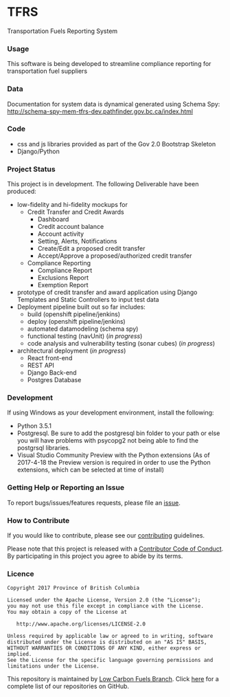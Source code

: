 # TFRS
Transportation Fuels Reporting System

### Usage
This software is being developed to streamline compliance reporting for transportation fuel suppliers  

### Data
Documentation for system data is dynamical generated using Schema Spy:
http://schema-spy-mem-tfrs-dev.pathfinder.gov.bc.ca/index.html

### Code
- css and js libraries provided as part of the Gov 2.0 Bootstrap Skeleton
- Django/Python

### Project Status
This project is in development. 
The following Deliverable have been produced:
- low-fidelity and hi-fidelity mockups for
	* Credit Transfer and Credit Awards
		- Dashboard
		- Credit account balance
		- Account activity
		- Setting, Alerts, Notifications
		- Create/Edit a proposed credit transfer
		- Accept/Approve a proposed/authorized credit transfer
	* Compliance Reporting
		- Compliance Report
		- Exclusions Report
		- Exemption Report
- prototype of credit transfer and award application using Django Templates and Static Controllers to input test data
- Deployment pipeline built out so far includes:
	* build (openshift pipeline/jenkins)
	* deploy (openshift pipeline/jenkins)
	* automated datamodeling (schema spy)
	* functional testing (navUnit) (*in progress*)
	* code analysis and vulnerability testing (sonar cubes) (*in progress*) 
- architectural deployment (*in progress*)
	* React front-end
	* REST API
	* Django Back-end
	* Postgres Database

### Development

If using Windows as your development environment, install the following:
- Python 3.5.1
- Postgresql.  Be sure to add the postgresql bin folder to your path or else you will have problems with psycopg2 not being able to find the postgrsql libraries.
- Visual Studio Community Preview with the Python extensions (As of 2017-4-18 the Preview version is required in order to use the Python extensions, which can be selected at time of install)

### Getting Help or Reporting an Issue
To report bugs/issues/features requests, please file an [issue](https://github.com/bcgov/tfrs/issues/).

### How to Contribute
If you would like to contribute, please see our [contributing](contributing.md) guidelines.

Please note that this project is released with a [Contributor Code of Conduct](code_of_conduct.md). By participating in this project you agree to abide by its terms.

### Licence
	Copyright 2017 Province of British Columbia

    Licensed under the Apache License, Version 2.0 (the "License");
    you may not use this file except in compliance with the License.
    You may obtain a copy of the License at 

       http://www.apache.org/licenses/LICENSE-2.0

    Unless required by applicable law or agreed to in writing, software
    distributed under the License is distributed on an "AS IS" BASIS,
    WITHOUT WARRANTIES OR CONDITIONS OF ANY KIND, either express or implied.
    See the License for the specific language governing permissions and
    limitations under the License.

This repository is maintained by [Low Carbon Fuels Branch](http://www2.gov.bc.ca/gov/content/industry/electricity-alternative-energy/transportation-energies/renewable-low-carbon-fuels). Click [here](https://github.com/bcgov/tfrs) for a complete list of our repositories on GitHub.
